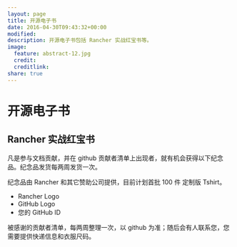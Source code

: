 ```yaml
---
layout: page
title: 开源电子书
date: 2016-04-30T09:43:32+00:00
modified:
description: 开源电子书包括 Rancher 实战红宝书等。
image:
  feature: abstract-12.jpg
  credit:
  creditlink:
share: true
---
```


# 开源电子书

## Rancher 实战红宝书

凡是参与文档贡献，并在 github 贡献者清单上出现者，就有机会获得以下纪念品。纪念品发货每两周发货一次。

纪念品由 Rancher 和其它赞助公司提供，目前计划首批 100 件 定制版 Tshirt。
* Rancher Logo 
* GitHub Logo 
* 您的 GitHub ID

被感谢的贡献者清单，每两周整理一次，以 github 为准；随后会有人联系您，您需要提供快递信息和衣服尺码。


